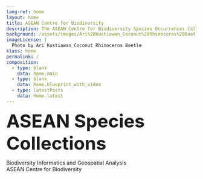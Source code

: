 ```yaml
---
lang-ref: home 
layout: home
title: ASEAN Centre for Biodiversity
description: The ASEAN Centre for Biodiversity Species Occurrences Collection
background: /assets/images/Ari%20Kustiawan_Coconut%20Rhinoceros%20Beetle.jpg
imageLicense: |
  Photo by Ari Kustiawan_Coconut Rhinoceros Beetle
klass: home
permalink: /
composition:
  - type: blank
    data: home.main
  - type: blank
    data: home.blueprint_with_video
  - type: latestPosts
    data: home.latest
---
```

<font size='14'> <b>ASEAN Species Collections</b></font>

Biodiversity Informatics and Geospatial Analysis 
<br>
ASEAN Centre for Biodiversity